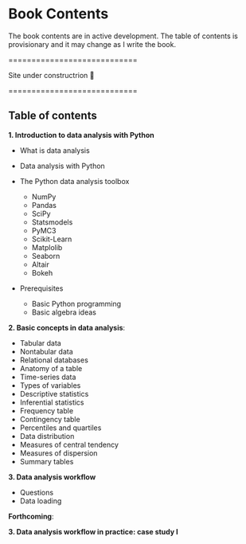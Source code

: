 Book Contents
=======================

The book contents are in active development. The table of contents is provisionary and it may change as I write the book.

============================

Site under constructrion 👷

============================

## Table of contents

**1. Introduction to data analysis with Python**
- What is data analysis
- Data analysis with Python
- The Python data analysis toolbox
    - NumPy
    - Pandas
    - SciPy
    - Statsmodels
    - PyMC3
    - Scikit-Learn
    - Matplolib
    - Seaborn
    - Altair
    - Bokeh

- Prerequisites
    - Basic Python programming
    - Basic algebra ideas

**2. Basic concepts in data analysis**:
 - Tabular data
 - Nontabular data
 - Relational databases
 - Anatomy of a table
 - Time-series data
 - Types of variables
 - Descriptive statistics
 - Inferential statistics
 - Frequency table
 - Contingency table
 - Percentiles and quartiles
 - Data distribution
 - Measures of central tendency
 - Measures of dispersion
 - Summary tables

**3. Data analysis workflow**
- Questions 
- Data loading

**Forthcoming**:

**3. Data analysis workflow in practice: case study I**

